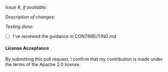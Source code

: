 *Issue #, if available:*


*Description of changes:*


*Testing done:*



- [ ] I've reviewed the guidance in CONTRIBUTING.md


#### License Acceptance

By submitting this pull request, I confirm that my contribution is made under the terms of the Apache 2.0 license.

